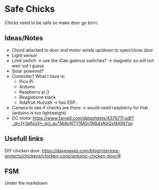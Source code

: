 # Safe Chicks

Chicks need to be safe so make door go brrrr.

## Ideas/Notes
 - Chord attacked to door and motor winds up/down to open/close door
 - Light sensor 
 - Limit switch -> use the iCab galenus switches? -> magnetic so will not weir out I guess
 - Solar powered?
 - Controller? What I have is:
    - Pico Pi
    - Arduino
    - Raspberry pi 3
    - Beaglebone black
    - Adafruit Huzzah -> has ESP.. 
 - Camera to see if checks are there -> would need raspberry for that (arduino is too lightweight)
 - DC motor
      https://www.farnell.com/datasheets/4376711.pdf?_gl=1*1atfsg3*_gcl_au*MjAyNTY1MDc1NS4xNzQxNjI0NTgy




## Usefull links
DIY chicken door:
https://davenaves.com/blog/interests-projects/chickens/chicken-coop/arduino-chicken-door/#

## FSM



Under the markdown

